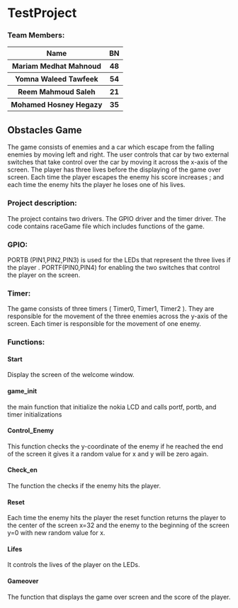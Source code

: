 # TestProject
<h3>Team Members:</h3>
<table>
  <tr>
<th>Name</th>
<th>BN</th>
  </tr>
    <tr>
<th>Mariam Medhat Mahnoud</th>
<th>48</th>
  </tr>
      <tr>
<th>Yomna Waleed Tawfeek</th>
<th>54</th>
  </tr>
<tr>
<th>Reem Mahmoud Saleh</th>
<th>21</th>
  </tr>
<tr>
<th>Mohamed Hosney Hegazy</th>
<th>35</th>
  </tr>
</table>

<h2>Obstacles Game</h2>
The game consists of enemies and a car which escape from the 
falling enemies by moving left and right. The user controls that 
car by two external switches that take control over the car by 
moving it across the x-axis of the screen. The player has three 
lives before the displaying of the game over screen. Each time 
the player escapes the enemy his score increases ; and each 
time the enemy hits the player he loses one of his lives.

<h3>Project description:</h3>
The project contains two drivers. The GPIO driver and the timer 
driver. The code contains raceGame file which includes functions 
of the game.


<h3>GPIO:</h3>
PORTB (PIN1,PIN2,PIN3) is used for the LEDs that represent the 
three lives if the player . PORTF(PIN0,PIN4) for enabling the two 
switches that control the player on the screen. 
<h3>Timer:</h3>
The game consists of three timers ( Timer0, Timer1, Timer2 ).
They are responsible for the movement of the three enemies 
across the y-axis of the screen. Each timer is responsible for the 
movement of one enemy.
<h3>Functions:</h3>
<h4>Start</h4>
Display the screen of the welcome window.
<h4>game_init</h4>
the main function that initialize the nokia LCD and calls portf, 
portb, and timer initializations
<h4>Control_Enemy</h4> 
This function checks the y-coordinate of the enemy if he 
reached the end of the screen it gives it a random value for x 
and y will be zero again. 
<h4>Check_en</h4>
The function the checks if the enemy hits the player.
<h4>Reset</h4>
Each time the enemy hits the player the reset function returns 
the player to the center of the screen x=32 and the enemy to 
the beginning of the screen y=0 with new random value for x.
<h4>Lifes</h4>
It controls the lives of the player on the LEDs.
<h4>Gameover</h4>
The function that displays the game over screen and the score 
of the player.
